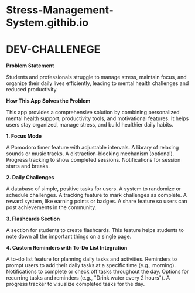 # Stress-Management-System.githib.io

# DEV-CHALLENEGE

**Problem Statement**

Students and professionals struggle to manage stress, maintain focus, and organize their daily lives efficiently, leading to mental health challenges and reduced productivity.

**How This App Solves the Problem**

This app provides a comprehensive solution by combining personalized mental health support, productivity tools, and motivational features. It helps users stay organized, manage stress, and build healthier daily habits.



**1. Focus Mode**

A Pomodoro timer feature with adjustable intervals.
A library of relaxing sounds or music tracks.
A distraction-blocking mechanism (optional).
Progress tracking to show completed sessions.
Notifications for session starts and breaks.

**2. Daily Challenges**

A database of simple, positive tasks for users.
A system to randomize or schedule challenges.
A tracking feature to mark challenges as complete.
A reward system, like earning points or badges.
A share feature so users can post achievements in the community.

**3. Flashcards Section**

A section for students to create flashcards.
This feature helps students to note down all the important things on a single page.


**4. Custom Reminders with To-Do List Integration**

A to-do list feature for planning daily tasks and activities.
Reminders to prompt users to add their daily tasks at a specific time (e.g., morning).
Notifications to complete or check off tasks throughout the day.
Options for recurring tasks and reminders (e.g., "Drink water every 2 hours").
A progress tracker to visualize completed tasks for the day.


